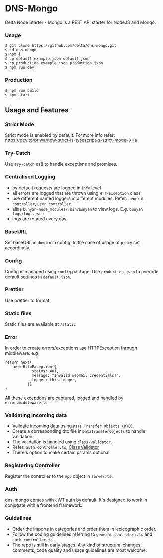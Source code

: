 <!-- prettier-ignore -->
# DNS-Mongo

Delta Node Starter - Mongo is a REST API starter for NodeJS and Mongo.

### Usage

```
$ git clone https://github.com/delta/dns-mongo.git
$ cd dns-mongo
$ npm i
$ cp default.example.json default.json
$ cp production.example.json production.json
$ npm run dev
```

### Production

```
$ npm run build
$ npm start
```

## Usage and Features

### Strict Mode

Strict mode is enabled by default. For more info refer: https://dev.to/briwa/how-strict-is-typescript-s-strict-mode-311a

### Try-Catch

Use `try-catch` es8 to handle exceptions and promises.

### Centralised Logging

- by default requests are logged in `info` level
- all errors are logged that are thrown using `HTTPException` class
- use different named loggers in different modules. Refer: `general controller`, `user controller`
- alias `bunyan=node_modules/.bin/bunyan` to view logs. E.g. `bunyan logs/logs.json`
- logs are rotated every day.

### BaseURL

Set baseURL in `domain` in config. In the case of usage of `proxy` set accordingly.

### Config

Config is managed using `config` package. Use `production.json` to override default settings in `default.json`.

### Prettier

Use prettier to format.

### Static files

Static files are available at `/static`

### Error

In order to create errors/exceptions use HTTPException through middleware.
e.g

```
return next(
    new HttpException({
            status: 401,
            message: "Invalid webmail credentials!",
            logger: this.logger,
          })
)
```

All these exceptions are captured, logged and handled by `error.middleware.ts`

### Validating incoming data

- Validate incoming data using `Data Transfer Objects (DTO)`.
- Create a corresponding dto file in `DataTransferObjects` to handle validation.
- The validation is handled using `class-validator`.
- Refer: `auth.controller.ts`, [Class Validator](https://www.npmjs.com/package/class-validator)
- There's option to make certain params optional

### Registering Controller

Register the controller to the `App` object in `server.ts`.

### Auth

dns-mongo comes with JWT auth by default. It's designed to work in conjugate with a frontend framework.

### Guidelines

- Order the imports in categories and order them in lexicographic order.
- Follow the coding guidelines referring to `general.controller.ts` and `auth.controller.ts`.
- The repo is still in early stages. Any kind of structural changes, comments, code quality and usage guidelines are most welcome.
